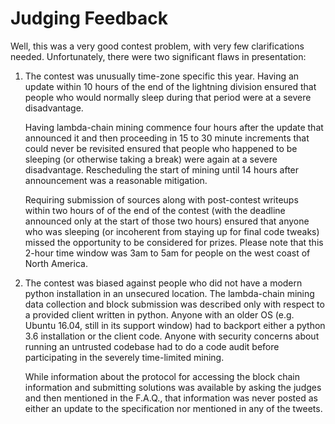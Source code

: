 # Judging Feedback

Well, this was a very good contest problem, with very few clarifications needed.
Unfortunately, there were two significant flaws in presentation:

1. The contest was unusually time-zone specific this year.
   Having an update within 10 hours of the end of the lightning division
   ensured that people who would normally sleep during that period
   were at a severe disadvantage.

   Having lambda-chain mining commence four hours after the update that announced it
   and then proceeding in 15 to 30 minute increments that could never be revisited
   ensured that people who happened to be sleeping (or otherwise taking a break)
   were again at a severe disadvantage.
   Rescheduling the start of mining until 14 hours after announcement was a reasonable mitigation.

   Requiring submission of sources along with post-contest writeups
   within two hours of of the end of the contest
   (with the deadline announced only at the start of those two hours)
   ensured that anyone who was sleeping
   (or incoherent from staying up for final code tweaks)
   missed the opportunity to be considered for prizes.
   Please note that this 2-hour time window was 3am to 5am
   for people on the west coast of North America.

2. The contest was biased against people who did not have a modern python installation
   in an unsecured location.
   The lambda-chain mining data collection and block submission
   was described only with respect to a provided client written in python.
   Anyone with an older OS (e.g. Ubuntu 16.04, still in its support window)
   had to backport either a python 3.6 installation or the client code.
   Anyone with security concerns about running an untrusted codebase
   had to do a code audit before participating in the severely time-limited mining.

   While information about the protocol
   for accessing the block chain information and submitting solutions
   was available by asking the judges and then mentioned in the F.A.Q.,
   that information was never posted as either an update to the specification
   nor mentioned in any of the tweets.
